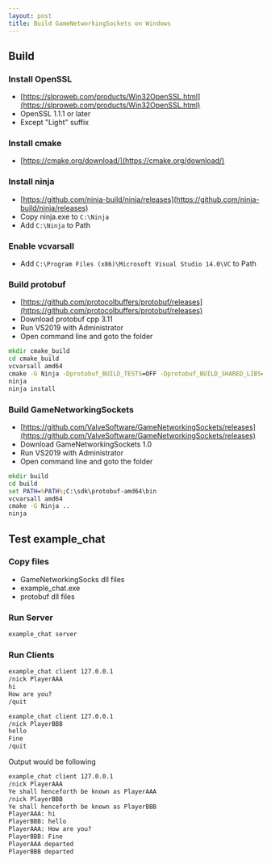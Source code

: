 ```yaml
---
layout: post
title: Build GameNetworkingSockets on Windows
---
```


## Build

### Install OpenSSL
* [https://slproweb.com/products/Win32OpenSSL.html](https://slproweb.com/products/Win32OpenSSL.html)
* OpenSSL 1.1.1 or later
* Except "Light" suffix

### Install cmake
* [https://cmake.org/download/](https://cmake.org/download/)

### Install ninja
* [https://github.com/ninja-build/ninja/releases](https://github.com/ninja-build/ninja/releases)
* Copy ninja.exe to `C:\Ninja`
* Add `C:\Ninja` to Path 

### Enable vcvarsall
* Add `C:\Program Files (x86)\Microsoft Visual Studio 14.0\VC` to Path

### Build protobuf
* [https://github.com/protocolbuffers/protobuf/releases](https://github.com/protocolbuffers/protobuf/releases)
* Download protobuf cpp 3.11
* Run VS2019 with Administrator
* Open command line and goto the folder 
```cmd
mkdir cmake_build
cd cmake_build
vcvarsall amd64
cmake -G Ninja -Dprotobuf_BUILD_TESTS=OFF -Dprotobuf_BUILD_SHARED_LIBS=ON -DCMAKE_INSTALL_PREFIX=c:\sdk\protobuf-amd64 ..\cmake
ninja
ninja install
```

### Build GameNetworkingSockets
* [https://github.com/ValveSoftware/GameNetworkingSockets/releases](https://github.com/ValveSoftware/GameNetworkingSockets/releases)
* Download GameNetworkingSockets 1.0
* Run VS2019 with Administrator
* Open command line and goto the folder
```cmd
mkdir build
cd build
set PATH=%PATH%;C:\sdk\protobuf-amd64\bin
vcvarsall amd64
cmake -G Ninja ..
ninja
```

## Test example_chat

### Copy files
* GameNetworkingSocks dll files
* example_chat.exe
* protobuf dll files

### Run Server
```cmd
example_chat server
```

### Run Clients
```cmd
example_chat client 127.0.0.1
/nick PlayerAAA
hi
How are you?
/quit
```

```cmd
example_chat client 127.0.0.1
/nick PlayerBBB
hello
Fine
/quit
```

Output would be following
```cmd
example_chat client 127.0.0.1
/nick PlayerAAA
Ye shall henceforth be known as PlayerAAA
/nick PlayerBBB
Ye shall henceforth be known as PlayerBBB
PlayerAAA: hi
PlayerBBB: hello
PlayerAAA: How are you?
PlayerBBB: Fine
PlayerAAA departed
PlayerBBB departed
```
